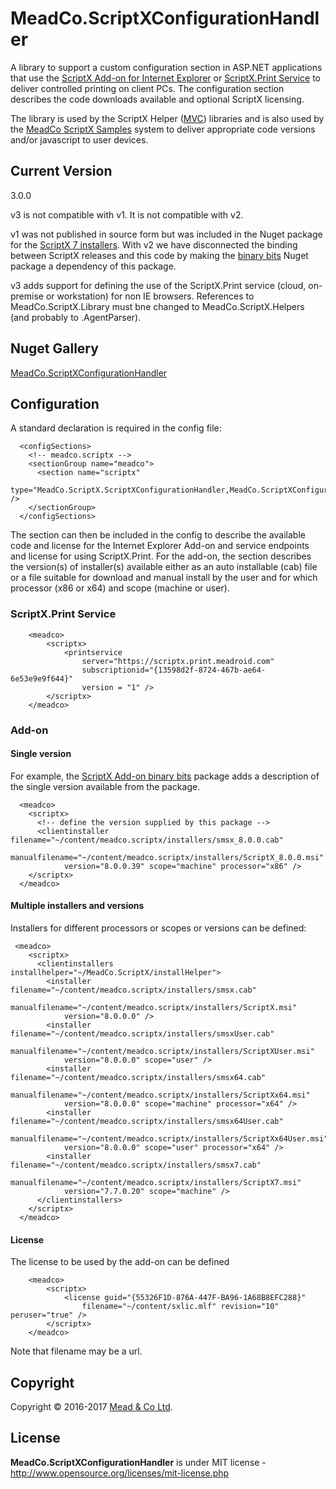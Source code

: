 
# MeadCo.ScriptXConfigurationHandler
A library to support a custom configuration section in ASP.NET applications that use the [ScriptX Add-on for Internet Explorer][6] or [ScriptX.Print Service][7] to deliver controlled printing on client PCs. The configuration section describes the code downloads available and optional ScriptX licensing. 

The library is used by the ScriptX Helper ([MVC][1]) libraries and is also used by the [MeadCo ScriptX Samples][5] system to deliver appropriate code versions and/or javascript to user devices.

## Current Version
3.0.0

v3 is not compatible with v1. It is not compatible with v2.

v1 was not published in source form but was included in the Nuget package for the [ScriptX 7 installers][2]. With v2 we have disconnected the binding between ScriptX releases and this code by making the [binary bits][3] Nuget package a dependency of this package.

v3 adds support for defining the use of the ScriptX.Print service (cloud, on-premise or workstation) for non IE browsers. References to MeadCo.ScriptX.Library must bne changed to MeadCo.ScriptX.Helpers (and probably to .AgentParser).

## Nuget Gallery
[MeadCo.ScriptXConfigurationHandler][4]
## Configuration

A standard declaration is required in the config file:

```
  <configSections>
    <!-- meadco.scriptx -->
    <sectionGroup name="meadco">
      <section name="scriptx" 
           type="MeadCo.ScriptX.ScriptXConfigurationHandler,MeadCo.ScriptXConfigurationHandler" />
    </sectionGroup>
  </configSections>
```

The section can then  be included in the config to describe the available code and license for the Internet Explorer Add-on and service endpoints and license for using ScriptX.Print.
For the add-on, the section describes the version(s) of installer(s) available either as an auto installable (cab) file or a file suitable for download and manual install by the user and for which processor (x86 or x64) and scope (machine or user).

### ScriptX.Print Service

```
    <meadco>
        <scriptx>
            <printservice 
                server="https://scriptx.print.meadroid.com"
                subscriptionid="{13598d2f-8724-467b-ae64-6e53e9e9f644}"
                version = "1" />
        </scriptx>
    </meadco>
```

### Add-on

#### Single version
For example, the [ScriptX Add-on binary bits][3] package adds a description of the single version available from the package.

```
  <meadco>
    <scriptx>
      <!-- define the version supplied by this package -->
      <clientinstaller filename="~/content/meadco.scriptx/installers/smsx_8.0.0.cab" 
            manualfilename="~/content/meadco.scriptx/installers/ScriptX_8.0.0.msi" 
            version="8.0.0.39" scope="machine" processor="x86" />     
    </scriptx>
  </meadco>
```

#### Multiple installers and versions
Installers for different processors or scopes or versions can be defined:
```
 <meadco>
    <scriptx>
      <clientinstallers installhelper="~/MeadCo.ScriptX/installHelper">
        <installer filename="~/content/meadco.scriptx/installers/smsx.cab" 
            manualfilename="~/content/meadco.scriptx/installers/ScriptX.msi" 
            version="8.0.0.0" />
        <installer filename="~/content/meadco.scriptx/installers/smsxUser.cab" 
            manualfilename="~/content/meadco.scriptx/installers/ScriptXUser.msi" 
            version="8.0.0.0" scope="user" />
        <installer filename="~/content/meadco.scriptx/installers/smsx64.cab" 
            manualfilename="~/content/meadco.scriptx/installers/ScriptXx64.msi" 
            version="8.0.0.0" scope="machine" processor="x64" />
        <installer filename="~/content/meadco.scriptx/installers/smsx64User.cab" 
            manualfilename="~/content/meadco.scriptx/installers/ScriptXx64User.msi" 
            version="8.0.0.0" scope="user" processor="x64" />
        <installer filename="~/content/meadco.scriptx/installers/smsx7.cab" 
            manualfilename="~/content/meadco.scriptx/installers/ScriptX7.msi" 
            version="7.7.0.20" scope="machine" />        
      </clientinstallers>
    </scriptx>
  </meadco>
```

#### License
The license to be used by the add-on can be defined 

```
    <meadco>
        <scriptx>
            <license guid="{55326F1D-876A-447F-BA96-1A68B8EFC288}" 
                filename="~/content/sxlic.mlf" revision="10" peruser="true" />
        </scriptx>
    </meadco>
```

Note that filename may be a url. 

## Copyright
Copyright © 2016-2017 [Mead & Co Ltd][6].

## License 
**MeadCo.ScriptXConfigurationHandler** is under MIT license - http://www.opensource.org/licenses/mit-license.php

[1]: https://github.com/MeadCo/ScriptXASPNETMVC
[2]: https://www.nuget.org/packages/MeadCoScriptXInstallers/
[3]: https://www.nuget.org/packages/MeadCoScriptXBinaryBits/
[4]: https://www.nuget.org/packages/MeadCoScriptXConfigurationHandler
[5]: http://scriptxsamples.v8.meadroid.com/
[6]: http://scriptx.meadroid.com
[7]: https://scriptx.print-roadmap.meadroid.com